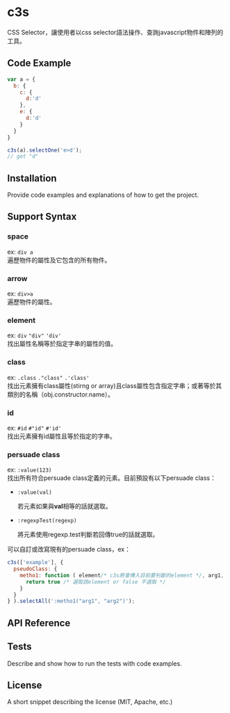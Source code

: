 # c3s

CSS Selector，讓使用者以css selector語法操作、查詢javascript物件和陣列的工具。

## Code Example

```javascript
var a = {
  b: {
    c: {
      d:'d'
    },
    e: {
      d:'d'
    }
  }
}

c3s(a).selectOne('e>d');
// get "d"
```

## Installation

Provide code examples and explanations of how to get the project.

## Support Syntax

### space
  
  ex: `div a`<br>
  遍歷物件的屬性及它包含的所有物件。
  
  
### arrow

  ex: `div>a`<br>
  遍歷物件的屬性。
  
  
### element

  ex: `div` `"div"` `'div'`<br>
  找出屬性名稱等於指定字串的屬性的值。

### class
  
  ex: `.class` `."class"` `.'class'`<br>
  找出元素擁有class屬性(stirng or array)且class屬性包含指定字串；或著等於其類別的名稱（obj.constructor.name）。
  
### id

  ex: `#id` `#"id"` `#'id'`<br>
  找出元素擁有id屬性且等於指定的字串。
  
### persuade class
  
  ex: `:value(123)`<br>
  找出所有符合persuade class定義的元素。目前預設有以下persuade class：
  
  * `:value(val)`
  
    若元素如果與**val**相等的話就選取。

  * `:regexpTest(regexp)`
    
    將元素使用regexp.test判斷若回傳true的話就選取。

  可以自訂或改寫現有的persuade class，ex：
  ```javascript
  c3s(['example'], {
    pseudoClass: {
      metho1: function ( element/* c3s將會傳入目前要判斷的element */, arg1, arg2 /* 任意數量參數 */ ) {
        return true /* 選取該element or false 不選取 */
      }
    }
  } ).selectAll(':metho1("arg1", "arg2")');
  ```

## API Reference

## Tests

Describe and show how to run the tests with code examples.

## License

A short snippet describing the license (MIT, Apache, etc.)
